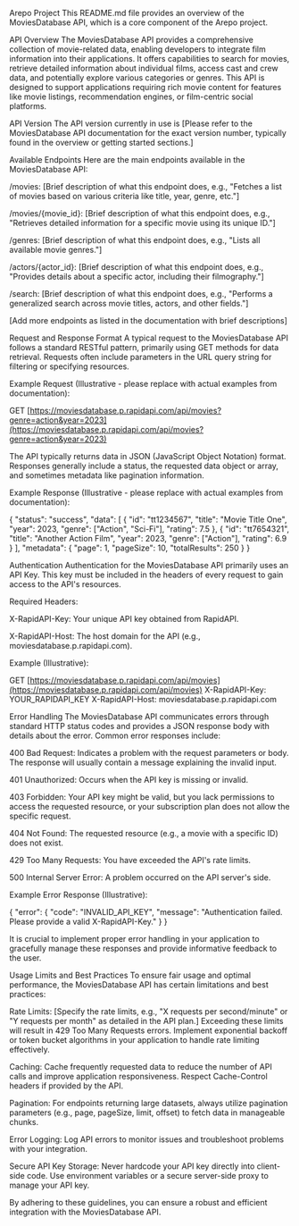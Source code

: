 Arepo Project
This README.md file provides an overview of the MoviesDatabase API, which is a core component of the Arepo project.

API Overview
The MoviesDatabase API provides a comprehensive collection of movie-related data, enabling developers to integrate film information into their applications. It offers capabilities to search for movies, retrieve detailed information about individual films, access cast and crew data, and potentially explore various categories or genres. This API is designed to support applications requiring rich movie content for features like movie listings, recommendation engines, or film-centric social platforms.

API Version
The API version currently in use is [Please refer to the MoviesDatabase API documentation for the exact version number, typically found in the overview or getting started sections.]

Available Endpoints
Here are the main endpoints available in the MoviesDatabase API:

/movies: [Brief description of what this endpoint does, e.g., "Fetches a list of movies based on various criteria like title, year, genre, etc."]

/movies/{movie_id}: [Brief description of what this endpoint does, e.g., "Retrieves detailed information for a specific movie using its unique ID."]

/genres: [Brief description of what this endpoint does, e.g., "Lists all available movie genres."]

/actors/{actor_id}: [Brief description of what this endpoint does, e.g., "Provides details about a specific actor, including their filmography."]

/search: [Brief description of what this endpoint does, e.g., "Performs a generalized search across movie titles, actors, and other fields."]

[Add more endpoints as listed in the documentation with brief descriptions]

Request and Response Format
A typical request to the MoviesDatabase API follows a standard RESTful pattern, primarily using GET methods for data retrieval. Requests often include parameters in the URL query string for filtering or specifying resources.

Example Request (Illustrative - please replace with actual examples from documentation):

GET [https://moviesdatabase.p.rapidapi.com/api/movies?genre=action&year=2023](https://moviesdatabase.p.rapidapi.com/api/movies?genre=action&year=2023)

The API typically returns data in JSON (JavaScript Object Notation) format. Responses generally include a status, the requested data object or array, and sometimes metadata like pagination information.

Example Response (Illustrative - please replace with actual examples from documentation):

{
"status": "success",
"data": [
{
"id": "tt1234567",
"title": "Movie Title One",
"year": 2023,
"genre": ["Action", "Sci-Fi"],
"rating": 7.5
},
{
"id": "tt7654321",
"title": "Another Action Film",
"year": 2023,
"genre": ["Action"],
"rating": 6.9
}
],
"metadata": {
"page": 1,
"pageSize": 10,
"totalResults": 250
}
}

Authentication
Authentication for the MoviesDatabase API primarily uses an API Key. This key must be included in the headers of every request to gain access to the API's resources.

Required Headers:

X-RapidAPI-Key: Your unique API key obtained from RapidAPI.

X-RapidAPI-Host: The host domain for the API (e.g., moviesdatabase.p.rapidapi.com).

Example (Illustrative):

GET [https://moviesdatabase.p.rapidapi.com/api/movies](https://moviesdatabase.p.rapidapi.com/api/movies)
X-RapidAPI-Key: YOUR_RAPIDAPI_KEY
X-RapidAPI-Host: moviesdatabase.p.rapidapi.com

Error Handling
The MoviesDatabase API communicates errors through standard HTTP status codes and provides a JSON response body with details about the error. Common error responses include:

400 Bad Request: Indicates a problem with the request parameters or body. The response will usually contain a message explaining the invalid input.

401 Unauthorized: Occurs when the API key is missing or invalid.

403 Forbidden: Your API key might be valid, but you lack permissions to access the requested resource, or your subscription plan does not allow the specific request.

404 Not Found: The requested resource (e.g., a movie with a specific ID) does not exist.

429 Too Many Requests: You have exceeded the API's rate limits.

500 Internal Server Error: A problem occurred on the API server's side.

Example Error Response (Illustrative):

{
"error": {
"code": "INVALID_API_KEY",
"message": "Authentication failed. Please provide a valid X-RapidAPI-Key."
}
}

It is crucial to implement proper error handling in your application to gracefully manage these responses and provide informative feedback to the user.

Usage Limits and Best Practices
To ensure fair usage and optimal performance, the MoviesDatabase API has certain limitations and best practices:

Rate Limits: [Specify the rate limits, e.g., "X requests per second/minute" or "Y requests per month" as detailed in the API plan.] Exceeding these limits will result in 429 Too Many Requests errors. Implement exponential backoff or token bucket algorithms in your application to handle rate limiting effectively.

Caching: Cache frequently requested data to reduce the number of API calls and improve application responsiveness. Respect Cache-Control headers if provided by the API.

Pagination: For endpoints returning large datasets, always utilize pagination parameters (e.g., page, pageSize, limit, offset) to fetch data in manageable chunks.

Error Logging: Log API errors to monitor issues and troubleshoot problems with your integration.

Secure API Key Storage: Never hardcode your API key directly into client-side code. Use environment variables or a secure server-side proxy to manage your API key.

By adhering to these guidelines, you can ensure a robust and efficient integration with the MoviesDatabase API.
